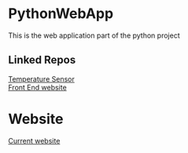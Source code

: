 # PythonWebApp
This is the web application part of the python project
## Linked Repos
<a href="https://github.com/SmoothWin/PythonTemperatureSensor">Temperature Sensor</a>
<br/>
<a href="https://github.com/SmoothWin/python-frontend">Front End website</a>
# Website
<a href="https://pythontemperaturetracker.herokuapp.com/">Current website</a>
